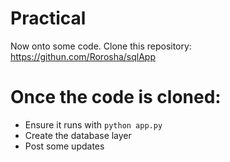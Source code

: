 <!SLIDE bullets incremental transition=wipe>

# Practical

Now onto some code. Clone this repository: https://githun.com/Rorosha/sqlApp

<!SLIDE bullets>

# Once the code is cloned:

 * Ensure it runs with `python app.py`
 * Create the database layer
 * Post some updates

